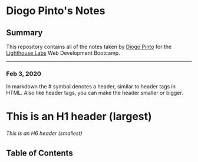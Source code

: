 # Diogo Pinto's Notes

## Summary 
This repository contains all of the notes taken by [Diogo Pinto](https://github.com/DPintoLL) for the [Lighthouse Labs](https://www.lighthouselabs.ca/) Web Development Bootcamp.
***
### Feb 3, 2020
In markdown the # symbol denotes a header, similar to header tags in HTML. Also like header tags, you can make the header smaller or bigger.

# This is an H1 header (largest)
###### This is an H6 header (smallest)

## Table of Contents